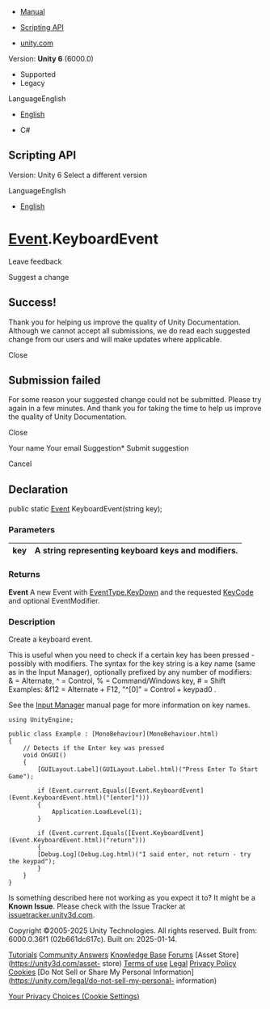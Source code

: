 [ ]()

  * [Manual](../Manual/index.html)
  * [Scripting API](../ScriptReference/index.html)

  * [unity.com](https://unity.com/)

Version: **Unity 6** (6000.0)

  * Supported
  * Legacy

LanguageEnglish

  * [English]()

  * C#

[ ](https://docs.unity3d.com)

## Scripting API

Version: Unity 6 Select a different version

LanguageEnglish

  * [English]()

#  [Event](Event.html).KeyboardEvent

Leave feedback

Suggest a change

## Success!

Thank you for helping us improve the quality of Unity Documentation. Although
we cannot accept all submissions, we do read each suggested change from our
users and will make updates where applicable.

Close

## Submission failed

For some reason your suggested change could not be submitted. Please <a>try
again</a> in a few minutes. And thank you for taking the time to help us
improve the quality of Unity Documentation.

Close

Your name Your email Suggestion* Submit suggestion

Cancel

[ ]()

## Declaration

public static [Event](Event.html) KeyboardEvent(string key);

### Parameters

key | A string representing keyboard keys and modifiers.  
---|---  
  
### Returns

**Event** A new Event with [EventType.KeyDown](EventType.KeyDown.html) and the
requested [KeyCode](KeyCode.html) and optional EventModifier.

### Description

Create a keyboard event.

This is useful when you need to check if a certain key has been pressed -
possibly with modifiers. The syntax for the key string is a key name (same as
in the Input Manager), optionally prefixed by any number of modifiers:  
& = Alternate, ^ = Control, % = Command/Windows key, # = Shift  
Examples: &f12 = Alternate + F12, "^[0]" = Control + keypad0 .  
  
  
See the [Input Manager](../Manual/class-InputManager.html) manual page for
more information on key names.

    
    
    using UnityEngine;  
      
    public class Example : [MonoBehaviour](MonoBehaviour.html)
    {
        // Detects if the Enter key was pressed
        void OnGUI()
        {
            [GUILayout.Label](GUILayout.Label.html)("Press Enter To Start Game");  
      
            if (Event.current.Equals([Event.KeyboardEvent](Event.KeyboardEvent.html)("[enter]")))
            {
                Application.LoadLevel(1);
            }  
      
            if (Event.current.Equals([Event.KeyboardEvent](Event.KeyboardEvent.html)("return")))
            {
     		[Debug.Log](Debug.Log.html)("I said enter, not return - try the keypad");
            }
        }
    }
    

Is something described here not working as you expect it to? It might be a
**Known Issue**. Please check with the Issue Tracker at
[issuetracker.unity3d.com](https://issuetracker.unity3d.com).

Copyright ©2005-2025 Unity Technologies. All rights reserved. Built from:
6000.0.36f1 (02b661dc617c). Built on: 2025-01-14.

[Tutorials](https://unity3d.com/learn) [Community
Answers](https://answers.unity3d.com) [Knowledge
Base](https://support.unity3d.com/hc/en-us)
[Forums](https://forum.unity3d.com) [Asset Store](https://unity3d.com/asset-
store) [Terms of use](https://docs.unity3d.com/Manual/TermsOfUse.html)
[Legal](https://unity.com/legal) [Privacy
Policy](https://unity.com/legal/privacy-policy)
[Cookies](https://unity.com/legal/cookie-policy) [Do Not Sell or Share My
Personal Information](https://unity.com/legal/do-not-sell-my-personal-
information)

[Your Privacy Choices (Cookie Settings)](javascript:void\(0\);)

